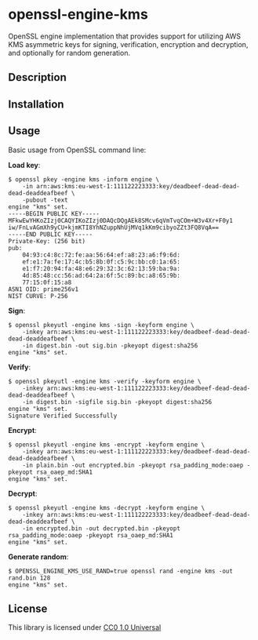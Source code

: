 # openssl-engine-kms

OpenSSL engine implementation that provides support for utilizing AWS
KMS asymmetric keys for signing, verification, encryption and
decryption, and optionally for random generation.

## Description

## Installation

## Usage

Basic usage from OpenSSL command line:

**Load key**:

```
$ openssl pkey -engine kms -inform engine \
    -in arn:aws:kms:eu-west-1:111122223333:key/deadbeef-dead-dead-dead-deaddeafbeef \
    -pubout -text
engine "kms" set.
-----BEGIN PUBLIC KEY-----
MFkwEwYHKoZIzj0CAQYIKoZIzj0DAQcDQgAEk8SMcv6qVmTvqCOm+W3v4Xr+F0y1
iw/FnLvAGmXh9yCU+kjmKTI8YhNZuppNhUjMVq1kKm9cibyoZZt3FQ8VqA==
-----END PUBLIC KEY-----
Private-Key: (256 bit)
pub:
    04:93:c4:8c:72:fe:aa:56:64:ef:a8:23:a6:f9:6d:
    ef:e1:7a:fe:17:4c:b5:8b:0f:c5:9c:bb:c0:1a:65:
    e1:f7:20:94:fa:48:e6:29:32:3c:62:13:59:ba:9a:
    4d:85:48:cc:56:ad:64:2a:6f:5c:89:bc:a8:65:9b:
    77:15:0f:15:a8
ASN1 OID: prime256v1
NIST CURVE: P-256
```

**Sign**:

```
$ openssl pkeyutl -engine kms -sign -keyform engine \
    -inkey arn:aws:kms:eu-west-1:111122223333:key/deadbeef-dead-dead-dead-deaddeafbeef \
    -in digest.bin -out sig.bin -pkeyopt digest:sha256
engine "kms" set.
```

**Verify**:

```
$ openssl pkeyutl -engine kms -verify -keyform engine \
    -inkey arn:aws:kms:eu-west-1:111122223333:key/deadbeef-dead-dead-dead-deaddeafbeef \
    -in digest.bin -sigfile sig.bin -pkeyopt digest:sha256
engine "kms" set.
Signature Verified Successfully
```

**Encrypt**:

```
$ openssl pkeyutl -engine kms -encrypt -keyform engine \
    -inkey arn:aws:kms:eu-west-1:111122223333:key/deadbeef-dead-dead-dead-deaddeafbeef \
    -in plain.bin -out encrypted.bin -pkeyopt rsa_padding_mode:oaep -pkeyopt rsa_oaep_md:SHA1
engine "kms" set.
```

**Decrypt**:

```
$ openssl pkeyutl -engine kms -decrypt -keyform engine \
    -inkey arn:aws:kms:eu-west-1:111122223333:key/deadbeef-dead-dead-dead-deaddeafbeef \
    -in encrypted.bin -out decrypted.bin -pkeyopt rsa_padding_mode:oaep -pkeyopt rsa_oaep_md:SHA1
engine "kms" set.
```

**Generate random**:

```
$ OPENSSL_ENGINE_KMS_USE_RAND=true openssl rand -engine kms -out rand.bin 128
engine "kms" set.
```

## License

This library is licensed under [CC0 1.0 Universal](LICENSE)
